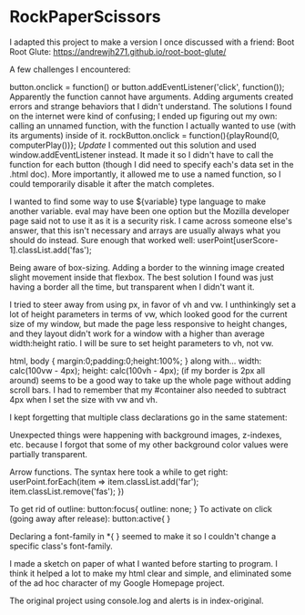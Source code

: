 # RockPaperScissors

I adapted this project to make a version I once discussed with a friend: Boot Root Glute:
https://andrewjh271.github.io/root-boot-glute/

A few challenges I encountered:

button.onclick = function() or button.addEventListener('click', function());
Apparently the function cannot have arguments. Adding arguments created errors and strange
behaviors that I didn't understand. The solutions I found on the internet were 
kind of confusing; I ended up figuring out my own: calling an unnamed function, with
the function I actually wanted to use (with its arguments) inside of it.
rockButton.onclick = function(){playRound(0, computerPlay())};
*Update* I commented out this solution and used window.addEventListener instead. It made it so I didn't
have to call the function for each button (though I did need to specify each's data set in the .html doc).
More importantly, it allowed me to use a named function, so I could temporarily disable it after the 
match completes.


I wanted to find some way to use ${variable} type language to make another variable. eval may have been one option
but the Mozilla developer page said not to use it as it is a security risk. I came across someone else's answer, 
that this isn't necessary and arrays are usually always what you should do instead. Sure enough that worked well:
userPoint[userScore-1].classList.add('fas');

Being aware of box-sizing. Adding a border to the winning image created slight movement inside that flexbox. The best solution I found was just having a border all the time, but transparent when I didn't want it.

I tried to steer away from using px, in favor of vh and vw. I unthinkingly set a lot of height parameters in terms of vw, which looked good for the current size of my window, but made the page less responsive to height changes, and they layout didn't work for a window with a higher than average width:height ratio. I will be sure to set height parameters to vh, not vw.

html, body {
  margin:0;padding:0;height:100%;
}
along with...
  width: calc(100vw - 4px);
  height: calc(100vh - 4px);
(if my border is 2px all around)
seems to be a good way to take up the whole page without adding scroll bars. I had to remember that my #container
also needed to subtract 4px when I set the size with vw and vh.

I kept forgetting that multiple class declarations go in the same statement:
<i class="far fa-circle point point5" id="computer-point5"></i>

Unexpected things were happening with background images, z-indexes, etc. because I forgot that some of my other background color values were partially transparent.

Arrow functions. The syntax here took a while to get right:
userPoint.forEach(item =>
      item.classList.add('far');
      item.classList.remove('fas');
      })

To get rid of outline:
button:focus{
  outline: none;
}
To activate on click (going away after release):
button:active{
}

Declaring a font-family in *{ } seemed to make it so I couldn't change a specific class's font-family.

I made a sketch on paper of what I wanted before starting to program. I think it helped a lot to make my html clear and simple, and eliminated some of the ad hoc character of my Google Homepage project.

The original project using console.log and alerts is in index-original.